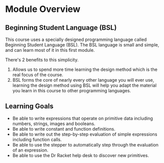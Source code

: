 # Module Overview
## Beginning Student Language (BSL)

This course uses a specially designed programming language called Beginning Student Language (BSL). The BSL language is small and simple, and can learn most of it in this first module. 

There's 2 benefits to this simplicity. 
  1. Allows us to spend more time learning the design method which is the real focus of the course.
  2. BSL forms the core of nearly every other language you will ever use, learning the design method using BSL will help you adapt the material you learn in this course to other programming languages.

## Learning Goals
  
  - Be able to write expressions that operate on primitive data including numbers, strings, images and booleans.
  - Be able to write constant and function definitions.
  - Be able to write out the step-by-step evaluation of simple expressions including function calls.
  - Be able to use the stepper to automatically step through the evaluation of an expression.
  - Be able to use the Dr Racket help desk to discover new primitives.

